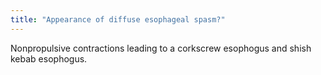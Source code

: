 ```yaml
---
title: "Appearance of diffuse esophageal spasm?"
---
```

Nonpropulsive contractions leading to a corkscrew esophogus and shish kebab esophogus.

